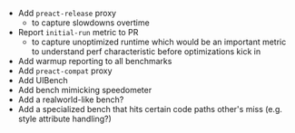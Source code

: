 - Add `preact-release` proxy
  - to capture slowdowns overtime
- Report `initial-run` metric to PR
  - to capture unoptimized runtime which would be an important metric to understand perf characteristic before optimizations kick in
- Add warmup reporting to all benchmarks
- Add `preact-compat` proxy
- Add UIBench
- Add bench mimicking speedometer
- Add a realworld-like bench?
- Add a specialized bench that hits certain code paths other's miss (e.g. style attribute handling?)
